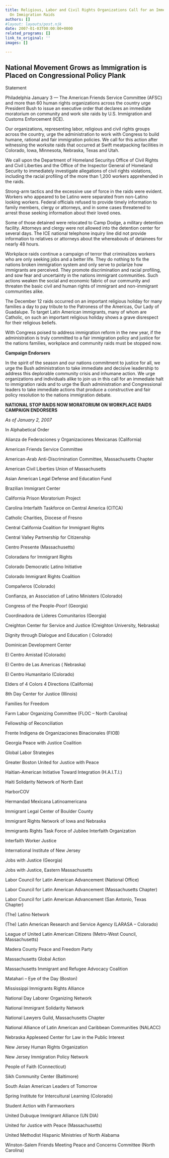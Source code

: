 ```yaml
---
title: Religious, Labor and Civil Rights Organizations Call for an Immediate Moratorium
  On Immigration Raids
authors: []
#layout: layouts/post.njk
date: 2007-01-03T00:00:00+0000
related_programs: []
link_to_original: ''
images: []

---
```

## National Movement Grows as Immigration is Placed on Congressional Policy Plank

Statement

Philadelphia January 3 — The American Friends Service Committee (AFSC) and more than 60 human rights organizations across the country urge President Bush to issue an executive order that declares an immediate moratorium on community and work site raids by U.S. Immigration and Customs Enforcement (ICE).

Our organizations, representing labor, religious and civil rights groups across the country, urge the administration to work with Congress to build humane, rational and fair immigration policies. We call for this action after witnessing the worksite raids that occurred at Swift meatpacking facilities in Colorado, Iowa, Minnesota, Nebraska, Texas and Utah.

We call upon the Department of Homeland Securitys Office of Civil Rights and Civil Liberties and the Office of the Inspector General of Homeland Security to immediately investigate allegations of civil rights violations, including the racial profiling of the more than 1,200 workers apprehended in the raids.

Strong-arm tactics and the excessive use of force in the raids were evident. Workers who appeared to be Latino were separated from non-Latino looking workers. Federal officials refused to provide timely information to family members, clergy or attorneys, and in some cases threatened to arrest those seeking information about their loved ones.

Some of those detained were relocated to Camp Dodge, a military detention facility. Attorneys and clergy were not allowed into the detention center for several days. The ICE national telephone inquiry line did not provide information to relatives or attorneys about the whereabouts of detainees for nearly 48 hours.

Workplace raids continue a campaign of terror that criminalizes workers who are only seeking jobs and a better life. They do nothing to fix the nations broken immigration system and only serve to polarize how immigrants are perceived. They promote discrimination and racial profiling, and sow fear and uncertainty in the nations immigrant communities. Such actions weaken the social and economic fabric of our community and threaten the basic civil and human rights of immigrant and non-immigrant communities alike.

The December 12 raids occurred on an important religious holiday for many families a day to pay tribute to the Patroness of the Americas, Our Lady of Guadalupe. To target Latin American immigrants, many of whom are Catholic, on such an important religious holiday shows a grave disrespect for their religious beliefs.

With Congress poised to address immigration reform in the new year, if the administration is truly committed to a fair immigration policy and justice for the nations families, workplace and community raids must be stopped now.

**Campaign Endorsers**

In the spirit of the season and our nations commitment to justice for all, we urge the Bush administration to take immediate and decisive leadership to address this deplorable community crisis and inhumane action. We urge organizations and individuals alike to join us in this call for an immediate halt to immigration raids and to urge the Bush administration and Congressional leaders to take immediate actions that produce a constructive and fair policy resolution to the nations immigration debate.

**NATIONAL STOP RAIDS NOW MORATORIUM ON WORKPLACE RAIDS CAMPAIGN ENDORSERS**

_As of January 2, 2007_

In Alphabetical Order

Alianza de Federaciones y Organizaciones Mexicanas (California)

American Friends Service Committee

American-Arab Anti-Discrimination Committee, Massachusetts Chapter

American Civil Liberties Union of Massachusetts

Asian American Legal Defense and Education Fund

Brazilian Immigrant Center

California Prison Moratorium Project

Carolina Interfaith Taskforce on Central America (CITCA)

Catholic Charities, Diocese of Fresno

Central California Coalition for Immigrant Rights

Central Valley Partnership for Citizenship

Centro Presente (Massachusetts)

Coloradans for Immigrant Rights

Colorado Democratic Latino Initiative

Colorado Immigrant Rights Coalition

Compañeros (Colorado)

Confianza, an Association of Latino Ministers (Colorado)

Congress of the People-Poor! (Georgia)

Coordinadora de Lideres Comunitarios (Georgia)

Creighton Center for Service and Justice (Creighton University, Nebraska)

Dignity through Dialogue and Education ( Colorado)

Dominican Development Center

El Centro Amistad (Colorado)

El Centro de Las Americas ( Nebraska)

El Centro Humanitario (Colorado)

Elders of 4 Colors 4 Directions (California)

8th Day Center for Justice (Illinois)

Families for Freedom

Farm Labor Organizing Committee (FLOC – North Carolina)

Fellowship of Reconciliation

Frente Indígena de Organizaciones Binacionales (FIOB)

Georgia Peace with Justice Coalition

Global Labor Strategies

Greater Boston United for Justice with Peace

Haitian-American Initiative Toward Integration (H.A.I.T.I.)

Haiti Solidarity Network of North East

HarborCOV

Hermandad Mexicana Latinoamericana

Immigrant Legal Center of Boulder County

Immigrant Rights Network of Iowa and Nebraska

Immigrants Rights Task Force of Jubilee Interfaith Organization

Interfaith Worker Justice

International Institute of New Jersey

Jobs with Justice (Georgia)

Jobs with Justice, Eastern Massachusetts

Labor Council for Latin American Advancement (National Office)

Labor Council for Latin American Advancement (Massachusetts Chapter)

Labor Council for Latin American Advancement (San Antonio, Texas Chapter)

(The) Latino Network

(The) Latin American Research and Service Agency (LARASA – Colorado)

League of United Latin American Citizens (Metro-West Council, Massachusetts)

Madera County Peace and Freedom Party

Massachusetts Global Action

Massachusetts Immigrant and Refugee Advocacy Coalition

Matahari – Eye of the Day (Boston)

Mississippi Immigrants Rights Alliance

National Day Laborer Organizing Network

National Immigrant Solidarity Network

National Lawyers Guild, Massachusetts Chapter

National Alliance of Latin American and Caribbean Communities (NALACC)

Nebraska Appleseed Center for Law in the Public Interest

New Jersey Human Rights Organization

New Jersey Immigration Policy Network

People of Faith (Connecticut)

Sikh Community Center (Baltimore)

South Asian American Leaders of Tomorrow

Spring Institute for Intercultural Learning (Colorado)

Student Action with Farmworkers

United Dubuque Immigrant Alliance (UN DIA)

United for Justice with Peace (Massachusetts)

United Methodist Hispanic Ministries of North Alabama

Winston-Salem Friends Meeting Peace and Concerns Committee (North Carolina)
